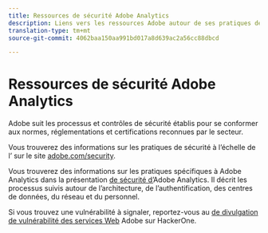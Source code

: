 ```yaml
---
title: Ressources de sécurité Adobe Analytics
description: Liens vers les ressources Adobe autour de ses pratiques de sécurité et de ses plans de récupération.
translation-type: tm+mt
source-git-commit: 4062baa150aa991bd017a8d639ac2a56cc88dbcd

---
```



# Ressources de sécurité Adobe Analytics

Adobe suit les processus et contrôles de sécurité établis pour se conformer aux normes, réglementations et certifications reconnues par le secteur.

Vous trouverez des informations sur les pratiques de sécurité à l’échelle de l’ sur le site [adobe.com/security](https://adobe.com/security.html).

Vous trouverez des informations sur les pratiques spécifiques à Adobe Analytics dans la présentation [de sécurité d’](https://www.adobe.com/content/dam/acom/en/security/pdfs/ADB-AnalyticsSecurity-WP.pdf)Adobe Analytics. Il décrit les processus suivis autour de l’architecture, de l’authentification, des centres de données, du réseau et du personnel.

Si vous trouvez une vulnérabilité à signaler, reportez-vous au [de divulgation de vulnérabilité des services Web](https://hackerone.com/adobe) Adobe sur HackerOne.
